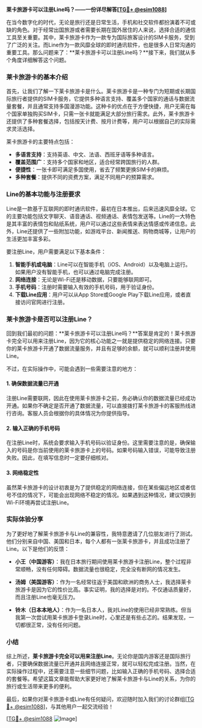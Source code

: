 **莱卡旅游卡可以注册Line吗？——一份详尽解答[[TG💪+ @esim1088](https://t.me/s/esim1088)]**

在当今数字化的时代，无论是旅行还是日常生活，手机和社交软件都扮演着不可或缺的角色。对于经常出国旅游或者需要长期在国外居住的人来说，选择合适的通信工具至关重要。其中，莱卡旅游卡作为一款专为国际旅客设计的SIM卡服务，受到了广泛的关注。而Line作为一款风靡全球的即时通讯软件，也是很多人日常沟通的重要工具。那么问题来了：**莱卡旅游卡可以注册Line吗？**接下来，我们就从多个角度详细解答这个问题。

### 莱卡旅游卡的基本介绍

首先，让我们了解一下莱卡旅游卡是什么。莱卡旅游卡是一种专门为短期或长期国际旅行者提供的SIM卡服务，它提供多种语言支持、覆盖多个国家的通话与数据流量套餐，并且通常支持多国漫游功能。这种卡的优点在于方便快捷，用户无需在每个国家单独购买SIM卡，只需一张卡就能满足大部分旅行需求。此外，莱卡旅游卡还提供了多种套餐选择，包括按天计费、按月计费等，用户可以根据自己的实际需求灵活选择。

莱卡旅游卡的主要特点包括：

- **多语言支持**：支持英语、中文、法语、西班牙语等多种语言。
- **覆盖范围广**：支持多个国家和地区，适合经常跨国旅行的人群。
- **便捷性**：一张卡即可满足多国使用，省去了频繁更换SIM卡的麻烦。
- **多种套餐**：提供不同的资费方案，满足不同用户的预算需求。

### Line的基本功能与注册要求

Line是一款基于互联网的即时通讯软件，最初在日本推出，后来迅速风靡全球。它的主要功能包括文字聊天、语音通话、视频通话、表情包发送等。Line的一大特色是其丰富的表情包和贴纸系统，用户可以通过这些表情来表达情感或传递信息。此外，Line还提供了一些附加功能，如游戏平台、新闻推送、购物商城等，让用户的生活更加丰富多彩。

要注册Line，用户需要满足以下基本条件：

1. **智能手机或电脑**：Line可以在智能手机（iOS、Android）以及电脑上运行。如果用户没有智能手机，也可以通过电脑完成注册。
2. **网络连接**：无论是Wi-Fi还是移动数据，只要能够联网即可。
3. **手机号码**：注册时需要输入有效的手机号码，用于验证身份。
4. **下载Line应用**：用户可以从App Store或Google Play下载Line应用，或者直接访问官网进行注册。

### 莱卡旅游卡是否可以注册Line？

回到我们最初的问题：**莱卡旅游卡可以注册Line吗？**答案是肯定的！莱卡旅游卡完全可以用来注册Line，因为它的核心功能之一就是提供稳定的网络连接。只要你的莱卡旅游卡开通了数据流量服务，并且有足够的余额，就可以顺利注册并使用Line。

不过，在实际操作中，可能会遇到一些需要注意的地方：

#### 1. 确保数据流量已开通
注册Line需要联网，因此在使用莱卡旅游卡之前，务必确认你的数据流量已经成功开通。如果你不确定是否开通了数据流量，可以直接拨打莱卡旅游卡的客服热线进行咨询。客服人员会根据你的具体情况为你提供指导。

#### 2. 输入正确的手机号码
在注册Line时，系统会要求输入手机号码以验证身份。这里需要注意的是，确保输入的号码是你当前使用的莱卡旅游卡上的号码。如果号码输入错误，可能导致注册失败。因此，在填写信息时一定要仔细核对。

#### 3. 网络稳定性
虽然莱卡旅游卡的设计初衷是为了提供稳定的网络连接，但在某些偏远地区或者信号不佳的情况下，可能会出现网络不稳定的情况。如果遇到这种情况，建议切换到Wi-Fi环境再尝试注册Line。

### 实际体验分享

为了更好地了解莱卡旅游卡与Line的兼容性，我特意邀请了几位朋友进行了测试。他们分别来自中国、美国和日本，每个人都有一张莱卡旅游卡，并且成功注册了Line。以下是他们的反馈：

- **小王（中国游客）**：我在日本旅行期间使用莱卡旅游卡注册Line，整个过程非常顺畅，没有任何障碍。数据流量也很稳定，完全没有断网的情况发生。
  
- **汤姆（美国游客）**：作为一名经常往返于美国和欧洲的商务人士，我选择莱卡旅游卡是因为它的性价比高。事实证明，我的选择是对的。不仅通话质量好，而且注册Line也毫无压力。

- **铃木（日本本地人）**：作为一名日本人，我对Line的使用已经非常熟练。但当我第一次尝试用莱卡旅游卡登录Line时，心里还是有些忐忑的。结果发现，一切都很正常，没有任何问题。

### 小结

综上所述，**莱卡旅游卡完全可以用来注册Line**。无论你是国内游客还是国际旅行者，只要确保数据流量已开通并且网络连接正常，就可以轻松完成注册。当然，在实际操作过程中，还需要注意一些细节问题，比如输入正确的手机号码、选择合适的套餐等。希望这篇文章能帮助大家更好地了解莱卡旅游卡与Line的关系，为你的旅行或生活带来更多的便利。

最后，如果你对莱卡旅游卡或Line有任何疑问，欢迎随时加入我们的讨论群组[[TG💪+ @esim1088](https://t.me/s/esim1088)]，与其他用户一起交流经验！

[[TG💪+ @esim1088](https://t.me/s/esim1088) ![Image](https://i.postimg.cc/4NQfJmqS/Snipaste-2025-05-13-00-14-12.png)]